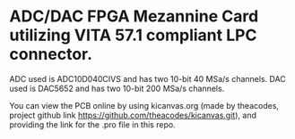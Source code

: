 # ADC/DAC FPGA Mezannine Card utilizing VITA 57.1 compliant LPC connector.

ADC used is ADC10D040CIVS and has two 10-bit 40 MSa/s channels. DAC used is DAC5652 and has two 10-bit 200 MSa/s channels. 

You can view the PCB online by using kicanvas.org (made by theacodes, project github link https://github.com/theacodes/kicanvas.git), and providing the link for the .pro file in this repo.
